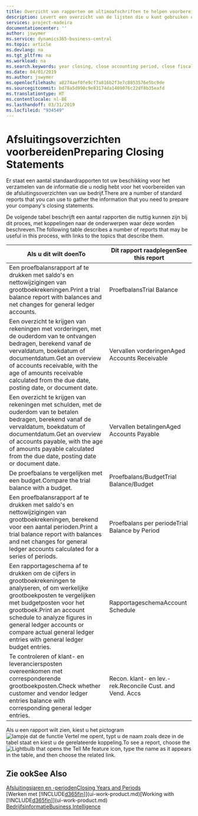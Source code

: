 ```yaml
---
title: Overzicht van rapporten om ultimoafschriften te helpen voorbereiden | Microsoft Docs
description: Levert een overzicht van de lijsten die u kunt gebruiken om gegevens te verzamelen om de ultimoafschriften van uw bedrijf voor te bereiden wanneer het financiële jaar wordt gesloten.
services: project-madeira
documentationcenter: ''
author: jswymer
ms.service: dynamics365-business-central
ms.topic: article
ms.devlang: na
ms.tgt_pltfrm: na
ms.workload: na
ms.search.keywords: year closing, close accounting period, close fiscal year, aging, creditor payments, vendor payments, assets, liabilities, equity, analysis, reporting, financial report, business intelligence, BI, Power Bi, KPI
ms.date: 04/01/2019
ms.author: jswymer
ms.openlocfilehash: a8274aef0fe9cf7a816b2f3e7c8853576e5bc9de
ms.sourcegitcommit: bd78a5d990c9e83174da1409076c22df8b35eafd
ms.translationtype: HT
ms.contentlocale: nl-BE
ms.lasthandoff: 03/31/2019
ms.locfileid: "934549"
---
```

# <a name="preparing-closing-statements"></a><span data-ttu-id="8b117-103">Afsluitingsoverzichten voorbereiden</span><span class="sxs-lookup"><span data-stu-id="8b117-103">Preparing Closing Statements</span></span>
<span data-ttu-id="8b117-104">Er staat een aantal standaardrapporten tot uw beschikking voor het verzamelen van de informatie die u nodig hebt voor het voorbereiden van de afsluitingsoverzichten van uw bedrijf.</span><span class="sxs-lookup"><span data-stu-id="8b117-104">There are a number of standard reports that you can use to gather the information that you need to prepare your company's closing statements.</span></span>

<span data-ttu-id="8b117-105">De volgende tabel beschrijft een aantal rapporten die nuttig kunnen zijn bij dit proces, met koppelingen naar de onderwerpen waar deze worden beschreven.</span><span class="sxs-lookup"><span data-stu-id="8b117-105">The following table describes a number of reports that may be useful in this process, with links to the topics that describe them.</span></span>

| <span data-ttu-id="8b117-106">Als u dit wilt doen</span><span class="sxs-lookup"><span data-stu-id="8b117-106">To</span></span> | <span data-ttu-id="8b117-107">Dit rapport raadplegen</span><span class="sxs-lookup"><span data-stu-id="8b117-107">See this report</span></span> |
| --- | --- |
| <span data-ttu-id="8b117-108">Een proefbalansrapport af te drukken met saldo's en nettowijzigingen van grootboekrekeningen.</span><span class="sxs-lookup"><span data-stu-id="8b117-108">Print a trial balance report with balances and net changes for general ledger accounts.</span></span> |<span data-ttu-id="8b117-109">Proefbalans</span><span class="sxs-lookup"><span data-stu-id="8b117-109">Trial Balance</span></span> |
| <span data-ttu-id="8b117-110">Een overzicht te krijgen van rekeningen met vorderingen, met de ouderdom van te ontvangen bedragen, berekend vanaf de vervaldatum, boekdatum of documentdatum.</span><span class="sxs-lookup"><span data-stu-id="8b117-110">Get an overview of accounts receivable, with the age of amounts receivable calculated from the due date, posting date, or document date.</span></span> |<span data-ttu-id="8b117-111">Vervallen vorderingen</span><span class="sxs-lookup"><span data-stu-id="8b117-111">Aged Accounts Receivable</span></span> |
| <span data-ttu-id="8b117-112">Een overzicht te krijgen van rekeningen met schulden, met de ouderdom van te betalen bedragen, berekend vanaf de vervaldatum, boekdatum of documentdatum.</span><span class="sxs-lookup"><span data-stu-id="8b117-112">Get an overview of accounts payable, with the age of amounts payable calculated from the due date, posting date or document date.</span></span> |<span data-ttu-id="8b117-113">Vervallen betalingen</span><span class="sxs-lookup"><span data-stu-id="8b117-113">Aged Accounts Payable</span></span> |
| <span data-ttu-id="8b117-114">De proefbalans te vergelijken met een budget.</span><span class="sxs-lookup"><span data-stu-id="8b117-114">Compare the trial balance with a budget.</span></span> |<span data-ttu-id="8b117-115">Proefbalans/Budget</span><span class="sxs-lookup"><span data-stu-id="8b117-115">Trial Balance/Budget</span></span> |
| <span data-ttu-id="8b117-116">Een proefbalansrapport af te drukken met saldo's en nettowijzigingen van grootboekrekeningen, berekend voor een aantal perioden.</span><span class="sxs-lookup"><span data-stu-id="8b117-116">Print a trial balance report with balances and net changes for general ledger accounts calculated for a series of periods.</span></span> |<span data-ttu-id="8b117-117">Proefbalans per periode</span><span class="sxs-lookup"><span data-stu-id="8b117-117">Trial Balance by Period</span></span> |
| <span data-ttu-id="8b117-118">Een rapportageschema af te drukken om de cijfers in grootboekrekeningen te analyseren, of om werkelijke grootboekposten te vergelijken met budgetposten voor het grootboek.</span><span class="sxs-lookup"><span data-stu-id="8b117-118">Print an account schedule to analyze figures in general ledger accounts or compare actual general ledger entries with general ledger budget entries.</span></span> |<span data-ttu-id="8b117-119">Rapportageschema</span><span class="sxs-lookup"><span data-stu-id="8b117-119">Account Schedule</span></span> |
| <span data-ttu-id="8b117-120">Te controleren of klant- en leveranciersposten overeenkomen met corresponderende grootboekposten.</span><span class="sxs-lookup"><span data-stu-id="8b117-120">Check whether customer and vendor ledger entries balance with corresponding general ledger entries.</span></span> |<span data-ttu-id="8b117-121">Recon. klant- en lev.-rek.</span><span class="sxs-lookup"><span data-stu-id="8b117-121">Reconcile Cust. and Vend. Accs</span></span> |

<span data-ttu-id="8b117-122">Als u een rapport wilt zien, kiest u het pictogram ![lampje dat de functie Vertel me opent](media/ui-search/search_small.png "Vertel me wat u wilt doen"), typt u de naam zoals deze in de tabel staat en kiest u de gerelateerde koppeling.</span><span class="sxs-lookup"><span data-stu-id="8b117-122">To see a report, choose the ![Lightbulb that opens the Tell Me feature](media/ui-search/search_small.png "Tell me what you want to do") icon, type the name as it appears in the table, and then choose the related link.</span></span>

## <a name="see-also"></a><span data-ttu-id="8b117-123">Zie ook</span><span class="sxs-lookup"><span data-stu-id="8b117-123">See Also</span></span>
[<span data-ttu-id="8b117-124">Afsluitingsjaren en -perioden</span><span class="sxs-lookup"><span data-stu-id="8b117-124">Closing Years and Periods</span></span>](year-close-years-periods.md)  
<span data-ttu-id="8b117-125">[Werken met [!INCLUDE[d365fin](includes/d365fin_md.md)]](ui-work-product.md)</span><span class="sxs-lookup"><span data-stu-id="8b117-125">[Working with [!INCLUDE[d365fin](includes/d365fin_md.md)]](ui-work-product.md)</span></span>  
[<span data-ttu-id="8b117-126">Bedrijfsinformatie</span><span class="sxs-lookup"><span data-stu-id="8b117-126">Business Intelligence</span></span>](bi.md)
